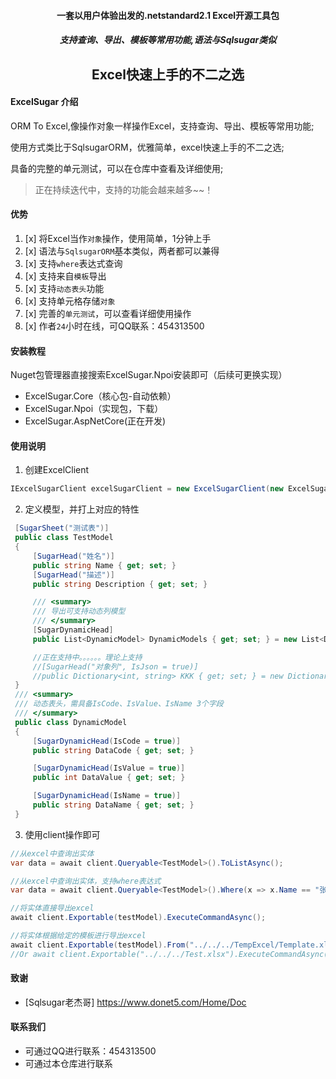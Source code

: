 <h4 align="center">一套以用户体验出发的.netstandard2.1 Excel开源工具包</h4>
<h5 align="center">支持查询、导出、模板等常用功能,语法与Sqlsugar类似</h5>
<h2 align="center">Excel快速上手的不二之选</h2>

#### ExcelSugar 介绍

ORM To Excel,像操作对象一样操作Excel，支持查询、导出、模板等常用功能;

使用方式类比于SqlsugarORM，优雅简单，excel快速上手的不二之选;

具备的完整的单元测试，可以在仓库中查看及详细使用;

> 正在持续迭代中，支持的功能会越来越多~~！
#### 优势

1. [x] 将Excel当作`对象`操作，使用简单，1分钟上手
2. [x] 语法与`SqlsugarORM`基本类似，两者都可以兼得
3. [x] 支持`where`表达式查询
4. [x] 支持来自`模板`导出
5. [x] 支持`动态表头`功能
6. [x] 支持单元格存储`对象`
7. [x] 完善的`单元测试`，可以查看详细使用操作
8. [x] 作者`24`小时在线，可QQ联系：454313500

#### 安装教程

Nuget包管理器直接搜索ExcelSugar.Npoi安装即可（后续可更换实现）
- ExcelSugar.Core（核心包-自动依赖）
- ExcelSugar.Npoi（实现包，下载）
- ExcelSugar.AspNetCore(正在开发)

#### 使用说明

1.  创建ExcelClient
``` cs
IExcelSugarClient excelSugarClient = new ExcelSugarClient(new ExcelSugarConfig { Path = "../../../TempExcel/Test.xlsx", HandlerType = ExcelHandlerType.Npoi });

```
2.  定义模型，并打上对应的特性
``` cs
 [SugarSheet("测试表")]
 public class TestModel
 {
     [SugarHead("姓名")]
     public string Name { get; set; }
     [SugarHead("描述")]
     public string Description { get; set; }

     /// <summary>
     /// 导出可支持动态列模型
     /// </summary>
     [SugarDynamicHead]
     public List<DynamicModel> DynamicModels { get; set; } = new List<DynamicModel>();

     //正在支持中。。。。。。理论上支持
     //[SugarHead("对象列", IsJson = true)]
     //public Dictionary<int, string> KKK { get; set; } = new Dictionary<int, string>();
 }
 /// <summary>
 /// 动态表头，需具备IsCode、IsValue、IsName 3个字段
 /// </summary>
 public class DynamicModel
 {
     [SugarDynamicHead(IsCode = true)]
     public string DataCode { get; set; }

     [SugarDynamicHead(IsValue = true)]
     public int DataValue { get; set; }

     [SugarDynamicHead(IsName = true)]
     public string DataName { get; set; }
 }

```
3. 使用client操作即可
``` cs
//从excel中查询出实体
var data = await client.Queryable<TestModel>().ToListAsync();

//从excel中查询出实体，支持where表达式
var data = await client.Queryable<TestModel>().Where(x => x.Name == "张三").ToListAsync();

//将实体直接导出excel
await client.Exportable(testModel).ExecuteCommandAsync();

//将实体根据给定的模板进行导出excel
await client.Exportable(testModel).From("../../../TempExcel/Template.xlsx").ExecuteCommandAsync();
//Or await client.Exportable("../../../Test.xlsx").ExecuteCommandAsync();

```

#### 致谢

- [Sqlsugar老杰哥] https://www.donet5.com/Home/Doc


#### 联系我们

- 可通过QQ进行联系：454313500
- 可通过本仓库进行联系